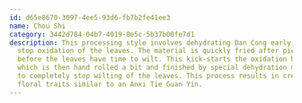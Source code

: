 ```yaml
---
id: d65e8670-3097-4ee5-93d6-fb7b2fe41ee3
name: Chou Shi
category: 3442d784-04b7-4019-8e5c-5b37b00fe7d1
description: This processing style involves dehydrating Dan Cong early on to
  stop oxidation of the leaves. The material is quickly fried after picking
  before the leaves have time to wilt. This kick-starts the oxidation halting,
  which is then hand rolled a bit and finished by special dehydration machines
  to completely stop wilting of the leaves. This process results in creamy and
  floral traits similar to an Anxi Tie Guan Yin.
---
```

